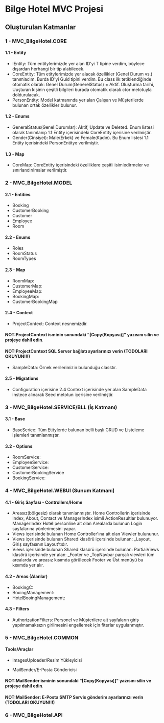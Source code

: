 # Bilge Hotel MVC Projesi

## Oluşturulan Katmanlar

### 1 - MVC_BilgeHotel.CORE
#### 1.1 - Entity
* IEntity: Tüm entitylerimizde yer alan ID'yi T tipine verdim, böylece dışardan herhangi bir tip alabilecek.
* CoreEntity: Tüm etitylerimizde yer alacak özellikler (Genel Durum vs.) tanımladım. Burda ID'yi Guid tipini verdim. Bu class ilk tetiklendiğinde otomatik olarak: Genel Durum(GenerelStatus) = Aktif. Oluşturma tarihi, Uuşturan kişinin çeşitli bilgileri burada otomatik olarak ctor metotuyla doldurulacak. 
* PersonEntity: Model katmanında yer alan Çalışan ve Müşterilerde bulunan ortak özellikler bulunur.
#### 1.2 - Enums
* GeneralStatus(Genel Durumlar): Aktif, Update ve Deleted. Enum listesi olarak tanımlanıp 1.1 Entity içerisindeki CoreEntity içerisine verilmiştir.
* Gender(Cinsiyet): Male(Erkek) ve Female(Kadın). Bu Enum listesi 1.1 Entity içerisindeki PersonEntitye verilmiştir.
#### 1.3 - Map
* CoreMap: CoreEntity içerisindeki özelliklere çeşitli isimledirmeler ve sınırlandırılmalar verilmiştir.
### 2 - MVC_BilgeHotel.MODEL
#### 2.1 - Entities
* Booking
* CustomerBooking
* Customer
* Employee
* Room
#### 2.2 - Enums
* Roles
* RoomStatus
* RoomTypes
#### 2.3 - Map
* RoomMap:
* CustomerMap:
* EmployeeMap:
* BookingMap:
* CustomerBookingMap
#### 2.4 - Context
* ProjectContext: Context nesnemizdir.
<h4> NOT:ProjectContext isminin sonundaki "[Copy(Kopyası)]" yazısını silin ve projeye dahil edin.</h4>
<h4> NOT:ProjectContext SQL Server bağlatı ayarlarınızı verin (TODOLARI OKUYUN!!!)</h4>

* SampleData: Örnek verilerimizin bulunduğu classtır.
#### 2.5 - Migrations
* Configuration içerisine 2.4 Context içerisinde yer alan SampleData instece alınarak Seed metotun içerisine verilmiştir.
### 3 - MVC_BilgeHotel.SERVICE/BLL (İş Katmanı) 
#### 3.1 - Base
* BaseSerice: Tüm Etitylerde bulunan belli başlı CRUD ve Listeleme işlemleri tanımlanmıştır.
#### 3.2 - Options
* RoomService:
* EmployeeService:
* CustomerService:
* CustomerBookingService
* BookingService:
### 4 - MVC_BilgeHotel.WEBUI (Sunum Katmanı)
#### 4.1 - Giriş Sayfası - Controllers/Home
* Areasız(bölgesiz) olarak tanımlanmıştır. Home Controllerin içerisinde Index, About, Contact ve ManagerIndex isimli ActionResultlar bulunuyor. ManagerIndex Hotel personline ait olan Arealarda bulunun Login sayfalarına yönlerimesini yapar.
* Views içerisinde bulunan Home Controller'ına ait olan Viewler bulununur.
* Views içerisinde bulunan Shared klasörü içersinde bulunan: _Layout, Giriş sayfasının Layout'tıdır.
* Views içerisinde bulunan Shared klasörü içersinde bulunan: PartialViews klasörü içerisinde yer alan: _Footer ve _TopNavbar parçalı viewleri tüm arealarda ve areasız kısımda görülecek Footer ve Üst menüyü bu kısımda yer alır.

#### 4.2 - Areas (Alanlar)
* BookingC: 
* BooingManagement:
* HotelBooingManagement:

#### 4.3 - Filters
* AuthorizationFilters: Personel ve Müşterilere ait sayfaların giriş yapılmamaksızın girilmesini engellemek için fiterlar uygulanmıştır.

### 5 - MVC_BilgeHotel.COMMON
#### Tools/Araçlar
* ImagesUploader/Resim Yükleyicisi

* MailSender/E-Posta Göndericisi
<h4> NOT:MailSender isminin sonundaki "[Copy(Kopyası)]" yazısını silin ve projeye dahil edin.</h4>
<h4> NOT:MailSender: E-Posta SMTP Servis gönderim ayarlarınızı verin (TODOLARI OKUYUN!!!)</h4>

### 6 - MVC_BilgeHotel.API

